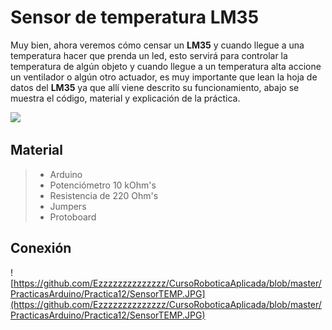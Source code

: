 # Sensor de temperatura LM35

Muy bien, ahora veremos cómo censar un **LM35** y cuando llegue a una temperatura hacer que prenda un led, esto servirá para controlar la temperatura de algún objeto y cuando llegue a un temperatura alta accione un ventilador o algún otro actuador, es muy importante que lean la hoja de datos del **LM35** ya que allí viene descrito su funcionamiento, abajo se muestra el código, material y explicación de la práctica.

![](http://www.internetdelascosas.cl/wp-content/uploads/2012/05/arduino-LM35-sensor-pines.png)

## Material
> - Arduino
> - Potenciómetro 10 kOhm's
> - Resistencia de 220 Ohm's
> - Jumpers
> - Protoboard

## Conexión
![https://github.com/Ezzzzzzzzzzzzzz/CursoRoboticaAplicada/blob/master/PracticasArduino/Practica12/SensorTEMP.JPG](https://github.com/Ezzzzzzzzzzzzzz/CursoRoboticaAplicada/blob/master/PracticasArduino/Practica12/SensorTEMP.JPG)


<!--stackedit_data:
eyJoaXN0b3J5IjpbMTI4Nzc2MjM4NywxOTgyOTU0NjE1LC0xNT
YwOTA4NjM3LC0xMDY3MDQ0NDcxXX0=
-->